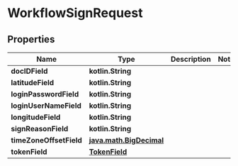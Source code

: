 
# WorkflowSignRequest

## Properties
Name | Type | Description | Notes
------------ | ------------- | ------------- | -------------
**docIDField** | **kotlin.String** |  | 
**latitudeField** | **kotlin.String** |  | 
**loginPasswordField** | **kotlin.String** |  | 
**loginUserNameField** | **kotlin.String** |  | 
**longitudeField** | **kotlin.String** |  | 
**signReasonField** | **kotlin.String** |  | 
**timeZoneOffsetField** | [**java.math.BigDecimal**](java.math.BigDecimal.md) |  | 
**tokenField** | [**TokenField**](TokenField.md) |  | 



